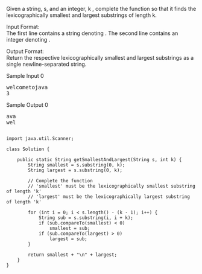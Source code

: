 Given a string, s, and an integer, k , complete the function so that it finds the lexicographically smallest and largest substrings of length k.

Input Format:  
The first line contains a string denoting .
The second line contains an integer denoting .

Output Format:  
Return the respective lexicographically smallest and largest substrings as a single newline-separated string.

Sample Input 0
<pre>
welcometojava
3
</pre>

Sample Output 0
<pre>
ava
wel
</pre>

<pre><code>
import java.util.Scanner;

class Solution {

    public static String getSmallestAndLargest(String s, int k) {
        String smallest = s.substring(0, k);
        String largest = s.substring(0, k);

        // Complete the function
        // 'smallest' must be the lexicographically smallest substring of length 'k'
        // 'largest' must be the lexicographically largest substring of length 'k'

        for (int i = 0; i < s.length() - (k - 1); i++) {
            String sub = s.substring(i, i + k);
            if (sub.compareTo(smallest) < 0)
                smallest = sub;
            if (sub.compareTo(largest) > 0)
                largest = sub;
        }

        return smallest + "\n" + largest;
    }
}
</code></pre>
